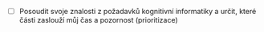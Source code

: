 
- [ ] Posoudit svoje znalosti z požadavků kognitivní informatiky a určit, které části zaslouží můj čas a pozornost (prioritizace)
